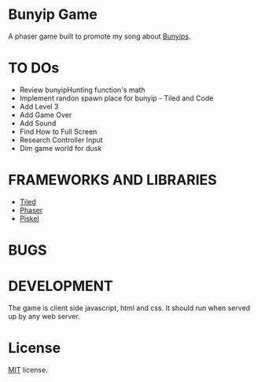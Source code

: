Bunyip Game
==========================

A phaser game built to promote my song about [Bunyips](https://en.wikipedia.org/wiki/Bunyip).

TO DOs
======
* Review bunyipHunting function's math
* Implement randon spawn place for bunyip - Tiled and Code
* Add Level 3
* Add Game Over
* Add Sound
* Find How to Full Screen
* Research Controller Input
* Dim game world for dusk

FRAMEWORKS AND LIBRARIES
========================

* [Tiled](http://www.mapeditor.org/)
* [Phaser](http://phaser.io/)
* [Piskel](http://piskelapp.com/)

BUGS
==================


DEVELOPMENT
===========

The game is client side javascript, html and css. It should run when served up by any web server.

License
=======

[MIT](http://en.wikipedia.org/wiki/MIT_License) license.

